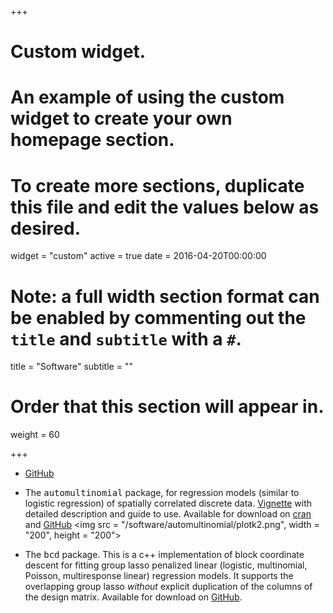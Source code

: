 +++
# Custom widget.
# An example of using the custom widget to create your own homepage section.
# To create more sections, duplicate this file and edit the values below as desired.
widget = "custom"
active = true
date = 2016-04-20T00:00:00

# Note: a full width section format can be enabled by commenting out the `title` and `subtitle` with a `#`.
title = "Software"
subtitle = ""

# Order that this section will appear in.
weight = 60

+++
* [GitHub](https://github.com/stephenberg)

* The <tt>automultinomial</tt> package, for regression models (similar to logistic regression) of spatially correlated discrete data.  [Vignette](/software/automultinomial/vignette.pdf) with detailed description and guide to use. Available for download on 
[cran](https://cran.r-project.org/web/packages/automultinomial/index.html) and   [GitHub](https://github.com/stephenberg/automultinomial) 
<img src = "/software/automultinomial/plotk2.png", width = "200", height = "200">

* The <tt>bcd</tt> package. This is a c++ implementation of block coordinate descent for fitting group lasso penalized linear (logistic, multinomial, Poisson, multiresponse linear) regression models. It supports the overlapping group lasso *without* explicit duplication of the columns of the design matrix. Available for download on [GitHub](https://github.com/stephenberg/bcd).